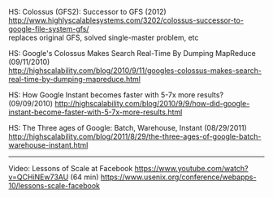 
HS: Colossus (GFS2): Successor to GFS (2012)
<br>http://www.highlyscalablesystems.com/3202/colossus-successor-to-google-file-system-gfs/
<br>replaces original GFS, solved single-master problem, etc

HS: Google's Colossus Makes Search Real-Time By Dumping MapReduce (09/11/2010)
<br>http://highscalability.com/blog/2010/9/11/googles-colossus-makes-search-real-time-by-dumping-mapreduce.html

HS: How Google Instant becomes faster with 5-7x more results? (09/09/2010)
http://highscalability.com/blog/2010/9/9/how-did-google-instant-become-faster-with-5-7x-more-results.html

HS: The Three ages of Google: Batch, Warehouse, Instant (08/29/2011)
<br>http://highscalability.com/blog/2011/8/29/the-three-ages-of-google-batch-warehouse-instant.html

<HR>

Video: Lessons of Scale at Facebook
https://www.youtube.com/watch?v=QCHiNEw73AU (64 min)
https://www.usenix.org/conference/webapps-10/lessons-scale-facebook

